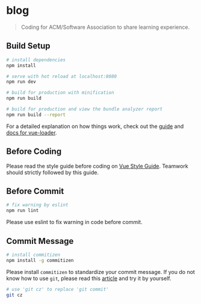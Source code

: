 # blog

> Coding for ACM/Software Association to share learning experience.

## Build Setup

``` bash
# install dependencies
npm install

# serve with hot reload at localhost:8080
npm run dev

# build for production with minification
npm run build

# build for production and view the bundle analyzer report
npm run build --report
```

For a detailed explanation on how things work, check out the [guide](http://vuejs-templates.github.io/webpack/) and [docs for vue-loader](http://vuejs.github.io/vue-loader).

## Before Coding

Please read the style guide before coding on [Vue Style Guide](https://vuejs.org/v2/style-guide/index.html).
Teamwork should strictly followed by this guide.

## Before Commit

```bash
# fix warning by eslint
npm run lint
```

Please use eslint to fix warning in code before commit.

## Commit Message

```bash
# install commitizen
npm install -g commitizen
```

Please install ``commitizen`` to standardize your commit message.
If you do not know how to use ``git``, please read this [article](https://blog.csdn.net/qq_26377547/article/details/103227947) and try it by yourself.

```bash
# use 'git cz' to replace 'git commit'
git cz
```
